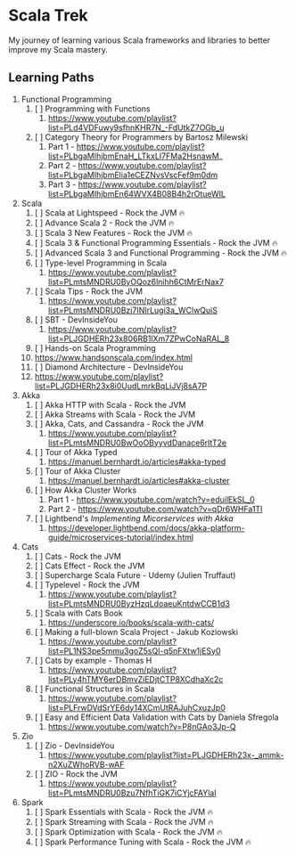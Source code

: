 # Scala Trek
My journey of learning various Scala frameworks and libraries to better improve my Scala mastery.

## Learning Paths

1. Functional Programming
   1. [ ] Programming with Functions
      1. https://www.youtube.com/playlist?list=PLd4VDFuwy9sfhnKHR7N_-FdUtkZ7OGb_u
   2. [ ] Category Theory for Programmers by Bartosz Milewski
      1. Part 1 - https://www.youtube.com/playlist?list=PLbgaMIhjbmEnaH_LTkxLI7FMa2HsnawM_
      2. Part 2 - https://www.youtube.com/playlist?list=PLbgaMIhjbmElia1eCEZNvsVscFef9m0dm
      3. Part 3 - https://www.youtube.com/playlist?list=PLbgaMIhjbmEn64WVX4B08B4h2rOtueWIL
2. Scala
   1. [ ] Scala at Lightspeed - Rock the JVM :fire:
   3. [ ] Advance Scala 2 - Rock the JVM :fire:
   4. [ ] Scala 3 New Features - Rock the JVM :fire:
   5. [ ] Scala 3 & Functional Programming Essentials - Rock the JVM :fire:
   6. [ ] Advanced Scala 3 and Functional Programming - Rock the JVM :fire:
   7. [ ] Type-level Programming in Scala
      1. https://www.youtube.com/playlist?list=PLmtsMNDRU0ByOQoz6lnihh6CtMrErNax7
   8. [ ] Scala Tips - Rock the JVM
      1. https://www.youtube.com/playlist?list=PLmtsMNDRU0Bzj7INIrLugi3a_WClwQuiS
   9. [ ] SBT - DevInsideYou
      1. https://www.youtube.com/playlist?list=PLJGDHERh23x806RB1lXm7ZPwCoNaRAL_8
   10. [ ] Hands-on Scala Programming
      1. https://www.handsonscala.com/index.html
   11. [ ] Diamond Architecture - DevInsideYou
      1. https://www.youtube.com/playlist?list=PLJGDHERh23x8i0UudLmrkBqLiJVj8sA7P
3. Akka
   1. [ ] Akka HTTP with Scala - Rock the JVM
   2. [ ] Akka Streams with Scala - Rock the JVM
   3. [ ] Akka, Cats, and Cassandra - Rock the JVM
      1. https://www.youtube.com/playlist?list=PLmtsMNDRU0BwOoOByyvdDanace6rltT2e
   3. [ ] Tour of Akka Typed
      1. https://manuel.bernhardt.io/articles#akka-typed
   4. [ ] Tour of Akka Cluster
      1. https://manuel.bernhardt.io/articles#akka-cluster
   5. [ ] How Akka Cluster Works
      1. Part 1 - https://www.youtube.com/watch?v=eduilEkSL_0
      2. Part 2 - https://www.youtube.com/watch?v=qDr6WHFa1TI
   6. [ ] Lightbend's *Implementing Micorservices with Akka*
      1. https://developer.lightbend.com/docs/akka-platform-guide/microservices-tutorial/index.html
4. Cats
   1. [ ] Cats - Rock the JVM
   2. [ ] Cats Effect - Rock the JVM
   3. [ ] Supercharge Scala Future - Udemy (Julien Truffaut)
   4. [ ] Typelevel - Rock the JVM
      1. https://www.youtube.com/playlist?list=PLmtsMNDRU0ByzHzqLdoaeuKntdwCCB1d3
   5. [ ] Scala with Cats Book
      1. https://underscore.io/books/scala-with-cats/
   6. [ ] Making a full-blown Scala Project - Jakub Koziowski
      1. https://www.youtube.com/playlist?list=PL1NS3pe5mmu3goZ5sQI-q5nFXtw1jESy0
   7. [ ] Cats by example - Thomas H
      1. https://www.youtube.com/playlist?list=PLy4hTMY6erDBmvZiEDjtCTP8XCdhaXc2c
   8. [ ] Functional Structures in Scala
      1. https://www.youtube.com/playlist?list=PLFrwDVdSrYE6dy14XCmUtRAJuhCxuzJp0
   9. [ ] Easy and Efficient Data Validation with Cats by Daniela Sfregola
      1. https://www.youtube.com/watch?v=P8nGAo3Jp-Q
5. Zio
   1. [ ] Zio - DevInsideYou
      1. https://www.youtube.com/playlist?list=PLJGDHERh23x-_ammk-n2XuZWhoRVB-wAF
   2. [ ] ZIO - Rock the JVM
      1. https://www.youtube.com/playlist?list=PLmtsMNDRU0Bzu7NfhTiGK7iCYjcFAYlal
6. Spark
   1. [ ] Spark Essentials with Scala - Rock the JVM :fire:
   2. [ ] Spark Streaming with Scala - Rock the JVM :fire:
   3. [ ] Spark Optimization with Scala - Rock the JVM :fire:
   4. [ ] Spark Performance Tuning with Scala - Rock the JVM :fire: